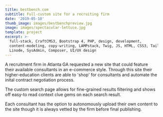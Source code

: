 ```yaml
---
title: bestbench.com
subtitle: Full-custom site for a recruiting firm
date: '2019-05-10'
thumb_image: images/bestbenchpreview.jpg
image: images/spectacular-lettuce.jpg
template: project
excerpt: >-
  full-stack, CraftCMS3, Bootstrap 4, PHP, design, development,
  content-modeling, copy-writing, LAMPstack, Twig, JS, HTML, CSS3, TailwindCSS,
  Linode, SysAdmin, Composer, UI/UX design
---
```

A recruitment firm in Atlanta GA requested a new site that could feature their available consultants in an e-commerce style. Through this site their higher-education clients are able to 'shop' for consultants and automate the inital contract negotiation process. 

The custom search page allows for fine-grained results filtering and shows off easy-to read context clue gems on each search result.

Each consultant has the option to autonomously upload their own content to the site though it is always vetted by the firm before final publishing.